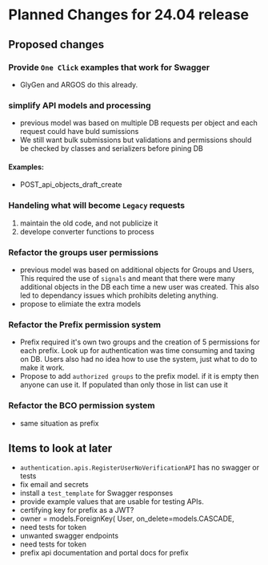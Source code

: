 # Planned Changes for 24.04 release

## Proposed changes

### Provide `One Click` examples that work for Swagger
- GlyGen and ARGOS do this already. 

### simplify API models and processing
  - previous model was based on multiple DB requests per object and each request could have buld sumissions
  -  We still want bulk submissions but validations and permissions should be checked by classes and serializers before pining DB
#### Examples:
- POST_api_objects_draft_create

### Handeling what will become `Legacy` requests
1. maintain the old code, and not publicize it
2. develope converter functions to process


### Refactor the groups user permissions
- previous model was based on additional objects for Groups and Users,  This required the use of `signals` and meant that there were many additional objects in the DB each time a new user was created. This also led to dependancy issues which prohibits deleting anything. 
- propose to elimiate the extra models

### Refactor the Prefix permission system
- Prefix required it's own two groups and the creation of 5 permissions for each prefix. Look up for authentication was time consuming and taxing on DB. Users also had no idea how to use the system, just what to do to make it work.
- Propose to add `authorized groups` to the prefix model. if it is empty then anyone can use it. If populated than only those in list can use it

### Refactor the BCO permission system
- same situation as prefix

## Items to look at later
- `authentication.apis.RegisterUserNoVerificationAPI` has no swagger or tests
- fix email and secrets
- install a `test_template` for Swagger responses
- provide example values that are usable for testing APIs.
- certifying key for prefix as a JWT? 
- owner = models.ForeignKey(
        User,
        on_delete=models.CASCADE, 
- need tests for token
- unwanted swagger endpoints
- need tests for token
- prefix api documentation and portal docs for prefix
